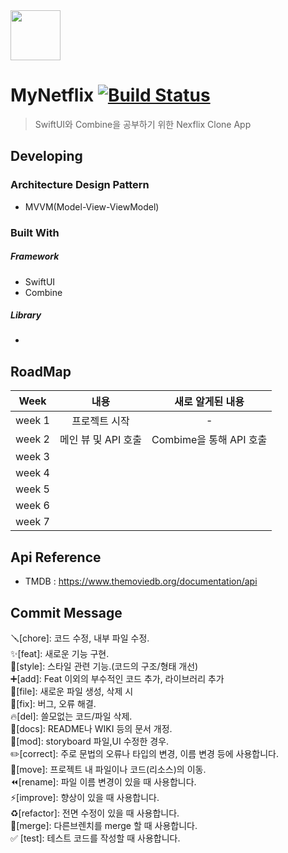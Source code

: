 <div align = "left"><img src="https://user-images.githubusercontent.com/77499260/188617893-ee5e771e-4646-4fe5-9eb2-4b6de4efc7e1.png" width="80" height="80"></div>

# MyNetflix [![Build Status](https://img.shields.io/travis/npm/npm/latest.svg?style=flat-square)](https://travis-ci.org/npm/npm)


> SwiftUI와 Combine을 공부하기 위한 Nexflix Clone App

## Developing
### Architecture Design Pattern
* MVVM(Model-View-ViewModel)

### Built With

##### Framework
* SwiftUI
* Combine
##### Library
*



## RoadMap

|Week|내용|새로 알게된 내용|
|---|:---:|:---:|
|week 1|프로젝트 시작  |-︎|
|week 2|메인 뷰 및 API 호출|Combime을 통해 API 호출|
|week 3|||
|week 4|||
|week 5|||
|week 6|||
|week 7|||


## Api Reference

* TMDB : https://www.themoviedb.org/documentation/api


## Commit Message


🪛[chore]: 코드 수정, 내부 파일 수정. </br>
✨[feat]: 새로운 기능 구현. </br>
🎨[style]: 스타일 관련 기능.(코드의 구조/형태 개선) </br>
➕[add]: Feat 이외의 부수적인 코드 추가, 라이브러리 추가 </br>
🔧[file]: 새로운 파일 생성, 삭제 시 </br>
🐛[fix]: 버그, 오류 해결. </br>
🔥[del]: 쓸모없는 코드/파일 삭제. </br>
📝[docs]: README나 WIKI 등의 문서 개정. </br>
💄[mod]: storyboard 파일,UI 수정한 경우. </br>
✏️[correct]: 주로 문법의 오류나 타입의 변경, 이름 변경 등에 사용합니다. </br>
🚚[move]: 프로젝트 내 파일이나 코드(리소스)의 이동. </br>
⏪️[rename]: 파일 이름 변경이 있을 때 사용합니다. </br>
⚡️[improve]: 향상이 있을 때 사용합니다. </br>
♻️[refactor]: 전면 수정이 있을 때 사용합니다. </br>
🔀[merge]: 다른브렌치를 merge 할 때 사용합니다. </br>
✅ [test]: 테스트 코드를 작성할 때 사용합니다. </br>
